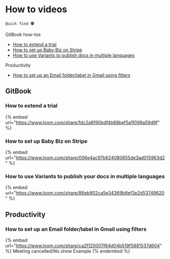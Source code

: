 # How to videos

`Quick find 🕵️`

GitBook how-tos

* [How to extend a trial](how-to-videos.md#how-to-extend-a-trial)
* [How to set up Baby Biz on Stripe](how-to-videos.md#how-to-set-up-baby-biz-on-stripe)
* [How to use Variants to publish docs in multiple languages](how-to-videos.md#undefined)

Productivity

* [How to set up an Email folder/label in Gmail using filters](how-to-videos.md#how-to-set-up-an-email-folder-label-in-gmail-using-filters)

## GitBook

### How to extend a trial

{% embed url="https://www.loom.com/share/fdc2a6f90bdf4b68bef5a1f099a59d9f" %}



### **How to set up Baby Biz on Stripe**

{% embed url="https://www.loom.com/share/006e4ac97b624080855de3ad015963d2" %}

### How to use Variants to publish your docs in multiple languages

{% embed url="https://www.loom.com/share/86eb802ca5e34369b6ef3e2d53749620" %}

## Productivity

### How to set up an Email folder/label in Gmail using filters&#x20;

{% embed url="https://www.loom.com/share/ca2f125007f64d04b519f5881537d604" %}
Meeting cancelled/No show Example
{% endembed %}




